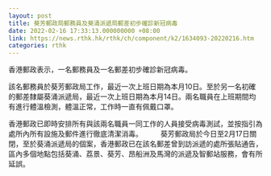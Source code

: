 ```yaml
---
layout: post
title: 葵芳郵政局郵務員及葵涌派遞局郵差初步確診新冠病毒
date: 2022-02-16 17:33:13.000000000 +08:00
link: https://news.rthk.hk/rthk/ch/component/k2/1634093-20220216.htm
categories: rthk
---
```


香港郵政表示，一名郵務員及一名郵差初步確診新冠病毒。

該名郵務員於葵芳郵政局工作，最近一次上班日期為本月10日。至於另一名初確的郵差隸屬葵涌派遞局，最近一次上班日期為本月14日。兩名職員在上班期間均有進行體溫檢測，體溫正常，工作時一直有佩戴口罩。

香港郵政已即時安排所有與該兩名職員一同工作的人員接受病毒測試，並按指引為處所內所有設施及郵件進行徹底清潔消毒。
　　 
葵芳郵政局於今日至2月17日關閉，至於葵涌派遞局的個案，香港郵政已在該名郵差曾到訪派遞的處所張貼通告，區內多個地點包括葵涌、荔景、葵芳、昂船洲及馬灣的派遞及智郵站服務，會有所延誤。
